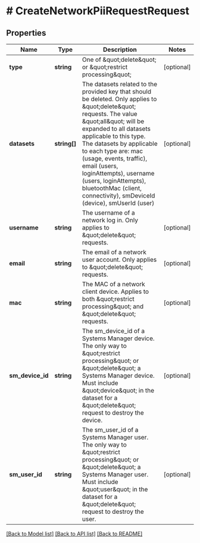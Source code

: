 # # CreateNetworkPiiRequestRequest

## Properties

Name | Type | Description | Notes
------------ | ------------- | ------------- | -------------
**type** | **string** | One of \&quot;delete\&quot; or \&quot;restrict processing\&quot; | [optional]
**datasets** | **string[]** | The datasets related to the provided key that should be deleted. Only applies to \&quot;delete\&quot; requests. The value \&quot;all\&quot; will be expanded to all datasets applicable to this type. The datasets by applicable to each type are: mac (usage, events, traffic), email (users, loginAttempts), username (users, loginAttempts), bluetoothMac (client, connectivity), smDeviceId (device), smUserId (user) | [optional]
**username** | **string** | The username of a network log in. Only applies to \&quot;delete\&quot; requests. | [optional]
**email** | **string** | The email of a network user account. Only applies to \&quot;delete\&quot; requests. | [optional]
**mac** | **string** | The MAC of a network client device. Applies to both \&quot;restrict processing\&quot; and \&quot;delete\&quot; requests. | [optional]
**sm_device_id** | **string** | The sm_device_id of a Systems Manager device. The only way to \&quot;restrict processing\&quot; or \&quot;delete\&quot; a Systems Manager device. Must include \&quot;device\&quot; in the dataset for a \&quot;delete\&quot; request to destroy the device. | [optional]
**sm_user_id** | **string** | The sm_user_id of a Systems Manager user. The only way to \&quot;restrict processing\&quot; or \&quot;delete\&quot; a Systems Manager user. Must include \&quot;user\&quot; in the dataset for a \&quot;delete\&quot; request to destroy the user. | [optional]

[[Back to Model list]](../../README.md#models) [[Back to API list]](../../README.md#endpoints) [[Back to README]](../../README.md)
